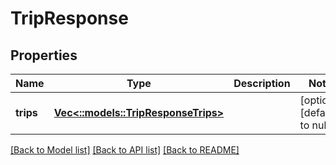 # TripResponse

## Properties
Name | Type | Description | Notes
------------ | ------------- | ------------- | -------------
**trips** | [**Vec<::models::TripResponseTrips>**](TripResponse_trips.md) |  | [optional] [default to null]

[[Back to Model list]](../README.md#documentation-for-models) [[Back to API list]](../README.md#documentation-for-api-endpoints) [[Back to README]](../README.md)


